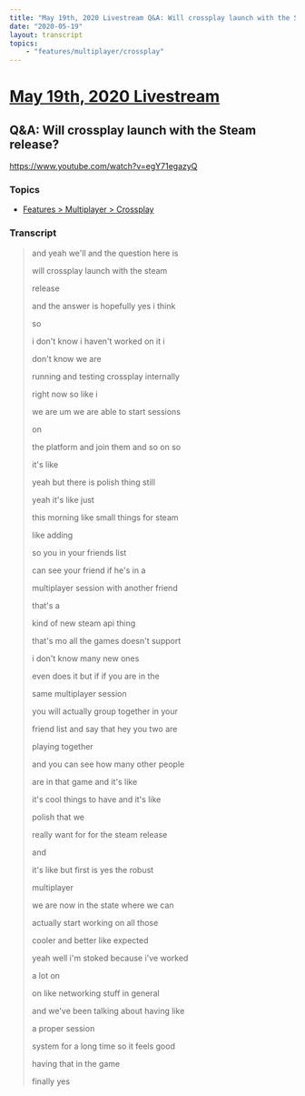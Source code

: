 ```yaml
---
title: "May 19th, 2020 Livestream Q&A: Will crossplay launch with the Steam release?"
date: "2020-05-19"
layout: transcript
topics:
    - "features/multiplayer/crossplay"
---
```

# [May 19th, 2020 Livestream](../2020-05-19.md)
## Q&A: Will crossplay launch with the Steam release?
https://www.youtube.com/watch?v=egY71egazyQ

### Topics
* [Features > Multiplayer > Crossplay](../topics/features/multiplayer/crossplay.md)

### Transcript

> and yeah we'll and the question here is
>
> will crossplay launch with the steam
>
> release
>
> and the answer is hopefully yes i think
>
> so
>
> i don't know i haven't worked on it i
>
> don't know we are
>
> running and testing crossplay internally
>
> right now so like i
>
> we are um we are able to start sessions
>
> on
>
> the platform and join them and so on so
>
> it's like
>
> yeah but there is polish thing still
>
> yeah it's like just
>
> this morning like small things for steam
>
> like adding
>
> so you in your friends list
>
> can see your friend if he's in a
>
> multiplayer session with another friend
>
> that's a
>
> kind of new steam api thing
>
> that's mo all the games doesn't support
>
> i don't know many new ones
>
> even does it but if if you are in the
>
> same multiplayer session
>
> you will actually group together in your
>
> friend list and say that hey you two are
>
> playing together
>
> and you can see how many other people
>
> are in that game and it's like
>
> it's cool things to have and it's like
>
> polish that we
>
> really want for for the steam release
>
> and
>
> it's like but first is yes the robust
>
> multiplayer
>
> we are now in the state where we can
>
> actually start working on all those
>
> cooler and better like expected
>
> yeah well i'm stoked because i've worked
>
> a lot on
>
> on like networking stuff in general
>
> and we've been talking about having like
>
> a proper session
>
> system for a long time so it feels good
>
> having that in the game
>
> finally yes

